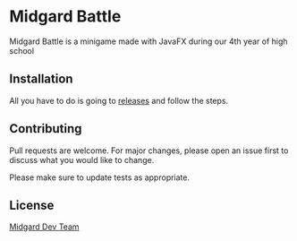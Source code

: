 # Midgard Battle

Midgard Battle is a minigame made with JavaFX during our 4th year of high school
## Installation

All you have to do is going to [releases](https://github.com/midgard-dev-team/midgard-battle/releases/tag/v.0.1) and follow the steps.


## Contributing
Pull requests are welcome. For major changes, please open an issue first to discuss what you would like to change.

Please make sure to update tests as appropriate.

## License
[Midgard Dev Team](https://github.com/midgard-dev-team)
